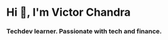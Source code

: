 <h1 align="left">Hi 👋, I'm Victor Chandra</h1>
<h3 align="left">Techdev learner. Passionate with tech and finance.</h3>
